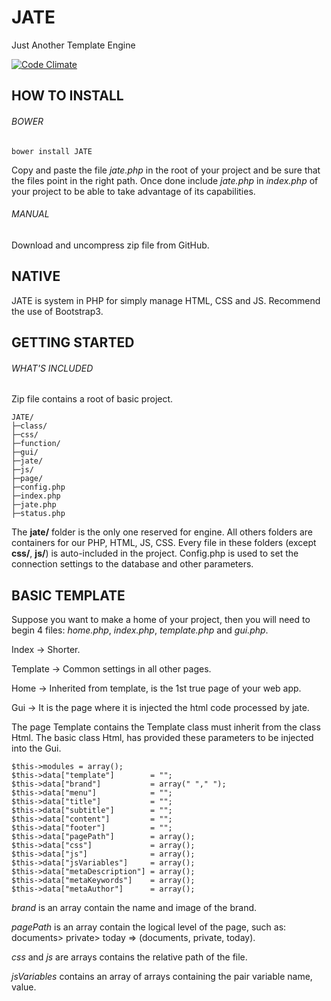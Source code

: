 # JATE
Just Another Template Engine

[![Code Climate](https://codeclimate.com/repos/56967a41b175617550007660/badges/345708f215bf82bc7fdf/gpa.svg)](https://codeclimate.com/repos/56967a41b175617550007660/feed)
## HOW TO INSTALL
###### BOWER
```
bower install JATE
```
Copy and paste the file _jate.php_ in the root of your project and be sure that the files point in the right path. Once done include _jate.php_ in _index.php_ of your project to be able to take advantage of its capabilities.
###### MANUAL
Download and uncompress zip file from GitHub.
## NATIVE
JATE is system in PHP for simply manage HTML, CSS and JS.
Recommend the use of Bootstrap3.


## GETTING STARTED
###### WHAT'S INCLUDED
Zip file contains a root of basic project.
```
JATE/
├─class/
├─css/
├─function/
├─gui/
├─jate/
├─js/
├─page/
├─config.php
├─index.php
├─jate.php
├─status.php
```
The **jate/** folder is the only one reserved for engine.
All others folders are containers for our PHP, HTML, JS, CSS.
Every file in these folders (except **css/**, **js/**) is auto-included in the project.
Config.php is used to set the connection settings to the database and other parameters.

## BASIC TEMPLATE
Suppose you want to make a home of your project,
then you will need to begin 4 files:
_home.php_, _index.php_, _template.php_ and _gui.php_.

Index -> Shorter.

Template -> Common settings in all other pages.

Home -> Inherited from template, is the 1st true page of your web app.

Gui -> It is the page where it is injected the html code processed by jate.


The page Template contains the Template class must inherit from the class Html.
The basic class Html, has provided these parameters to be injected into the Gui.
```
$this->modules = array();
$this->data["template"]        = "";
$this->data["brand"]           = array(" "," ");
$this->data["menu"]            = "";
$this->data["title"]           = "";
$this->data["subtitle"]        = "";
$this->data["content"]         = "";
$this->data["footer"]          = "";
$this->data["pagePath"]        = array();
$this->data["css"]             = array();
$this->data["js"]              = array();
$this->data["jsVariables"]     = array();
$this->data["metaDescription"] = array();
$this->data["metaKeywords"]    = array();
$this->data["metaAuthor"]      = array();
```
_brand_ is an array contain the name and image of the brand.

_pagePath_ is an array contain the logical level of the page, such as: documents> private> today => (documents, private, today).

_css_ and _js_ are arrays contains the relative path of the file.

_jsVariables_ contains an array of arrays containing the pair variable name, value.
